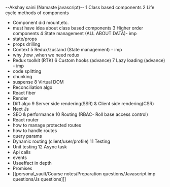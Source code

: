 --Akshay saini (Namaste javascript)--
1 Class based components 
2 Life cycle methods of components 
- Component did mount,etc.
- must have idea about class based components 
3 Higher order components
4  State management (ALL ABOUT DATA)- imp
- state/props
- props drilling 
- Context
5 Redux/zustand (State management) - imp
- why ,how ,when we need redux
- Redux toolkit (RTK)
6 Custom hooks (advance)
7 Lazy loading (advance) - imp
- code splitting
- chunking 
- suspense
8 Virtual DOM
- Reconciliation algo
- React fiber
- Render
- Diff algo
9 Server side rendering(SSR) & Client side rendering(CSR)
- Next Js
- SEO & performance
10 Routing (RBAC- Roll base access control)
- React router 
- how to manage protected routes 
- how to handle routes
- query params
- Dynamic routing (client/user/profile)
11 Testing 
- Unit testing 
12 Async task 
- Api calls 
- events
- Useeffect in depth 
 - Promises
- [[personal_vault/Course notes/Preparation questions/Javascript imp questions/Js questions]]]